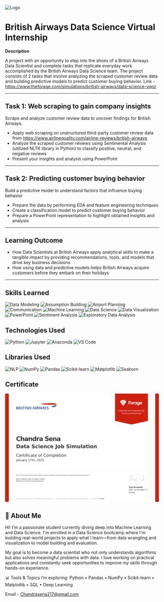 
![Logo](https://mediacentre.britishairways.com/contents/archives/216/86/images/thumb1280x1683_width/britishairways_216861253015751_thumb.jpg)


# British Airways Data Science Virtual Internship

**Description**

A project with an opportunity to step into the shoes of a British Airways Data Scientist and complete tasks that replicate everyday work accomplished by the British Airways Data Science team. The project consists of 2 tasks that involve analyzing the scraped customer review data and building predictive models to predict customer buying behavior.
Link - https://www.theforage.com/simulations/british-airways/data-science-yqoz

---
## Task 1: Web scraping to gain company insights
Scrape and analyze customer review data to uncover findings for British Airways.

* Apply web scraping on unstructured third-party customer review data from https://www.airlinequality.com/airline-reviews/british-airways
* Analyze the scraped customer reviews using Sentimental Analysis (utilized NLTK library in Python) to classify positive, neutral, and negative reviews
* Present your insights and analysis using PowerPoint
---
## Task 2: Predicting customer buying behavior
Build a predictive model to understand factors that influence buying behavior

* Prepare the data by performing EDA and feature engineering techniques
* Create a classification model to predict customer buying behavior
* Prepare a PowerPoint representation to highlight obtained insights and analysis
---
## Learning Outcome
* How Data Scientists at British Airways apply analytical skills to make a tangible impact by providing recommendations, tools, and models that drive key business decisions
* How using data and predictive models helps British Airways acquire customers before they embark on their holidays
---
## Skills Learned 
![Data Modeling](https://img.shields.io/badge/Data%20Modeling-00758F?style=for-the-badge&logo=databricks&logoColor=white)
![Assumption Building](https://img.shields.io/badge/Assumption%20Building-FFC107?style=for-the-badge)
![Airport Planning](https://img.shields.io/badge/Airport%20Planning-1E90FF?style=for-the-badge&logo=airplane&logoColor=white)
![Communication](https://img.shields.io/badge/Communication-4CAF50?style=for-the-badge&logo=wechat&logoColor=white)
![Machine Learning](https://img.shields.io/badge/Machine%20Learning-FF6F00?style=for-the-badge&logo=tensorflow&logoColor=white)
![Data Science](https://img.shields.io/badge/Data%20Science-003B57?style=for-the-badge&logo=python&logoColor=white)
![Data Visualization](https://img.shields.io/badge/Data%20Visualization-800080?style=for-the-badge&logo=tableau&logoColor=white)
![PowerPoint](https://img.shields.io/badge/PowerPoint-B7472A?style=for-the-badge&logo=microsoft-powerpoint&logoColor=white)
![Sentiment Analysis](https://img.shields.io/badge/Sentiment%20Analysis-F06292?style=for-the-badge&logo=google-analytics&logoColor=white)
![Exploratory Data Analysis](https://img.shields.io/badge/Exploratory%20Data%20Analysis-00ACC1?style=for-the-badge&logo=plotly&logoColor=white)


## Technologies Used
![Python](https://img.shields.io/badge/Python-3776AB?style=for-the-badge&logo=python&logoColor=white)
![Jupyter](https://img.shields.io/badge/Jupyter-F37626?style=for-the-badge&logo=jupyter&logoColor=white)
![Anaconda](https://img.shields.io/badge/Anaconda-44A833?style=for-the-badge&logo=anaconda&logoColor=white)
![VS Code](https://img.shields.io/badge/VS%20Code-007ACC?style=for-the-badge&logo=visual-studio-code&logoColor=white)

## Libraries Used
![NLP](https://img.shields.io/badge/NLP-Sentiment_Analysis-FF6F61?style=for-the-badge)
![NumPy](https://img.shields.io/badge/NumPy-013243?style=for-the-badge&logo=numpy&logoColor=white)
![Pandas](https://img.shields.io/badge/Pandas-150458?style=for-the-badge&logo=pandas&logoColor=white)
![Scikit-learn](https://img.shields.io/badge/Scikit--learn-F7931E?style=for-the-badge&logo=scikit-learn&logoColor=white)
![Matplotlib](https://img.shields.io/badge/Matplotlib-11557C?style=for-the-badge&logo=matplotlib&logoColor=white)
![Seaborn](https://img.shields.io/badge/Seaborn-2E4C81?style=for-the-badge)
## Certificate 
![certificate](https://github.com/Chandrasena217/British-Airways-Data-Science-Virtual-Internship-/blob/main/British%20Airways%20Certificate.jpg)
## 🚀 About Me
Hi! I'm a passionate student currently diving deep into Machine Learning and Data Science. I'm enrolled in a Data Science bootcamp where I'm building real-world projects to apply what I learn—from data wrangling and visualization to model building and evaluation.

My goal is to become a data scientist who not only understands algorithms but also solves meaningful problems with data. I love working on practical applications and constantly seek opportunities to improve my skills through hands-on experience.

📊 Tools & Topics I’m exploring:
Python • Pandas • NumPy • Scikit-learn • Matplotlib • SQL • Deep Learning

Email - Chandrasena217@gmail.com




